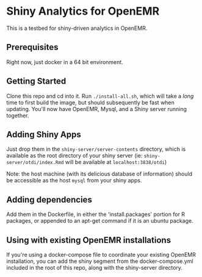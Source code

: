 # Shiny Analytics for OpenEMR

This is a testbed for shiny-driven analytics in OpenEMR.

## Prerequisites

Right now, just docker in a 64 bit environment.

## Getting Started

Clone this repo and cd into it. Run `./install-all.sh`, which will take a *long* time to first build the image, but should subsequently be fast when updating. You'll now have OpenEMR, Mysql, and a Shiny server running together.

## Adding Shiny Apps

Just drop them in the `shiny-server/server-contents` directory, which is available as the root directory of your shiny server (ie: `shiny-server/otdi/index.Rmd` will be available at `localhost:3838/otdi`)

Note: the host machine (with its delicious database of information) should be accessible as the host `mysql` from your shiny apps. 

## Adding dependencies

Add them in the Dockerfile, in either the 'install.packages' portion for R packages, or appended to an apt-get command if it is an ubuntu package.

## Using with existing OpenEMR installations

If you're using a docker-compose file to coordinate your existing OpenEMR installation, you can add the shiny segment from the docker-compose.yml included in the root of this repo, along with the shiny-server directory. 
